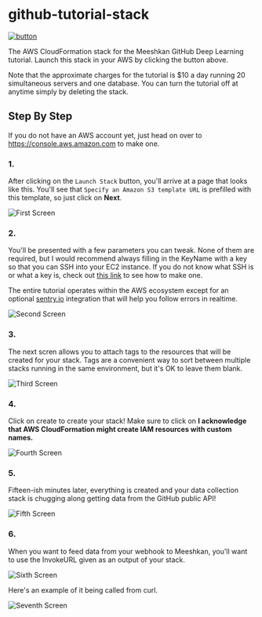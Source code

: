 # github-tutorial-stack

[![button](https://s3.amazonaws.com/cloudformation-examples/cloudformation-launch-stack.png)](https://console.aws.amazon.com/cloudformation/home?region=us-east-1#/stacks/new?stackName=MeeshkanGitHubDeepLearningTutorial&templateURL=https://s3.amazonaws.com/meeshkan-github-tutorial/stack.yaml)

The AWS CloudFormation stack for the Meeshkan GitHub Deep Learning tutorial.  Launch this stack in your AWS by clicking the button above.

Note that the approximate charges for the tutorial is $10 a day running 20 simultaneous servers and one database.  You can turn the tutorial off at anytime simply by deleting the stack.

## Step By Step

If you do not have an AWS account yet, just head on over to https://console.aws.amazon.com to make one.

### 1.

After clicking on the `Launch Stack` button, you'll arrive at a page that looks like this.  You'll see that `Specify an Amazon S3 template URL` is prefilled with this template, so just click on **Next**.

![First Screen](https://s3.amazonaws.com/meeshkan-github-tutorial/Screen+Shot+2017-12-23+at+8.06.19.png)

### 2.

You'll be presented with a few parameters you can tweak.  None of them are required, but I would recommend always filling in the KeyName with a key so that you can SSH into your EC2 instance.  If you do not know what SSH is or what a key is, check out [this link](http://docs.aws.amazon.com/AWSEC2/latest/UserGuide/AccessingInstancesLinux.html) to see how to make one.

The entire tutorial operates within the AWS ecosystem except for an optional [sentry.io](https://sentry.io) integration that will help you follow errors in realtime.

![Second Screen](https://s3.amazonaws.com/meeshkan-github-tutorial/Screen+Shot+2017-12-23+at+8.06.46.png)

### 3.

The next scren allows you to attach tags to the resources that will be created for your stack.  Tags are a convenient way to sort between multiple stacks running in the same environment, but it's OK to leave them blank.

![Third Screen](https://s3.amazonaws.com/meeshkan-github-tutorial/Screen+Shot+2017-12-23+at+8.32.24.png)

### 4.

Click on create to create your stack!  Make sure to click on **I acknowledge that AWS CloudFormation might create IAM resources with custom names.**

![Fourth Screen](https://s3.amazonaws.com/meeshkan-github-tutorial/create.png)

### 5.

Fifteen-ish minutes later, everything is created and your data collection stack is chugging along getting data from the GitHub public API!

![Fifth Screen](https://s3.amazonaws.com/meeshkan-github-tutorial/Screen+Shot+2017-12-23+at+8.43.56.png)

### 6.

When you want to feed data from your webhook to Meeshkan, you'll want to use the InvokeURL given as an output of your stack.

![Sixth Screen](https://s3.amazonaws.com/meeshkan-github-tutorial/Screen+Shot+2017-12-23+at+9.54.04.png)

Here's an example of it being called from curl.

![Seventh Screen](https://s3.amazonaws.com/meeshkan-github-tutorial/Screen+Shot+2017-12-23+at+9.49.42.png)
